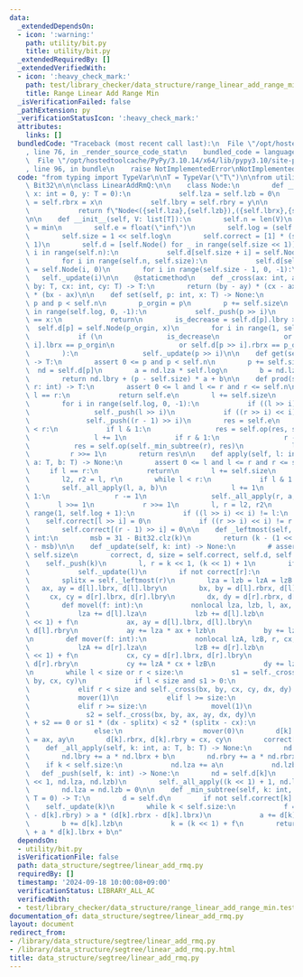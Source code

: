 ```yaml
---
data:
  _extendedDependsOn:
  - icon: ':warning:'
    path: utility/bit.py
    title: utility/bit.py
  _extendedRequiredBy: []
  _extendedVerifiedWith:
  - icon: ':heavy_check_mark:'
    path: test/library_checker/data_structure/range_linear_add_range_min.test.py
    title: Range Linear Add Range Min
  _isVerificationFailed: false
  _pathExtension: py
  _verificationStatusIcon: ':heavy_check_mark:'
  attributes:
    links: []
  bundledCode: "Traceback (most recent call last):\n  File \"/opt/hostedtoolcache/PyPy/3.10.14/x64/lib/pypy3.10/site-packages/onlinejudge_verify/documentation/build.py\"\
    , line 76, in _render_source_code_stat\n    bundled_code = language.bundle(\n\
    \  File \"/opt/hostedtoolcache/PyPy/3.10.14/x64/lib/pypy3.10/site-packages/onlinejudge_verify/languages/python.py\"\
    , line 96, in bundle\n    raise NotImplementedError\nNotImplementedError\n"
  code: "from typing import TypeVar\n\nT = TypeVar(\"T\")\n\nfrom utility.bit import\
    \ Bit32\n\n\nclass LinearAddRmQ:\n\n    class Node:\n        def __init__(self,\
    \ x: int = 0, y: T = 0):\n            self.lza = self.lzb = 0\n            self.lbrx\
    \ = self.rbrx = x\n            self.lbry = self.rbry = y\n\n        def __repr__(self):\n\
    \            return f\"Node<({self.lza},{self.lzb}),({self.lbrx},{self.lbry}),({self.rbrx},{self.rbry})>\"\
    \n\n    def __init__(self, V: list[T]):\n        self.n = len(V)\n        self.op\
    \ = min\n        self.e = float(\"inf\")\n        self.log = (self.n - 1).bit_length()\n\
    \        self.size = 1 << self.log\n        self.correct = [1] * (self.size <<\
    \ 1)\n        self.d = [self.Node() for _ in range(self.size << 1)]\n        for\
    \ i in range(self.n):\n            self.d[self.size + i] = self.Node(i, V[i])\n\
    \        for i in range(self.n, self.size):\n            self.d[self.size + i]\
    \ = self.Node(i, 0)\n        for i in range(self.size - 1, 0, -1):\n         \
    \   self._update(i)\n\n    @staticmethod\n    def _cross(ax: int, ay: T, bx: int,\
    \ by: T, cx: int, cy: T) -> T:\n        return (by - ay) * (cx - ax) - (cy - ay)\
    \ * (bx - ax)\n\n    def set(self, p: int, x: T) -> None:\n        assert 0 <=\
    \ p and p < self.n\n        p_orgin = p\n        p += self.size\n        for i\
    \ in range(self.log, 0, -1):\n            self._push(p >> i)\n        if self.d[p].lbry\
    \ == x:\n            return\n        is_decrease = self.d[p].lbry > x\n      \
    \  self.d[p] = self.Node(p_orgin, x)\n        for i in range(1, self.log + 1):\n\
    \            if (\n                is_decrease\n                or self.d[p >>\
    \ i].lbrx == p_orgin\n                or self.d[p >> i].rbrx == p_orgin\n    \
    \        ):\n                self._update(p >> i)\n\n    def get(self, p: int)\
    \ -> T:\n        assert 0 <= p and p < self.n\n        p += self.size\n      \
    \  nd = self.d[p]\n        a = nd.lza * self.log\n        b = nd.lzb * self.log\n\
    \        return nd.lbry + (p - self.size) * a + b\n\n    def prod(self, l: int,\
    \ r: int) -> T:\n        assert 0 <= l and l <= r and r <= self.n\n        if\
    \ l == r:\n            return self.e\n        l += self.size\n        r += self.size\n\
    \        for i in range(self.log, 0, -1):\n            if ((l >> i) << i) != l:\n\
    \                self._push(l >> i)\n            if ((r >> i) << i) != r:\n  \
    \              self._push((r - 1) >> i)\n        res = self.e\n        while l\
    \ < r:\n            if l & 1:\n                res = self.op(res, self._min_subtree(l))\n\
    \                l += 1\n            if r & 1:\n                r -= 1\n     \
    \           res = self.op(self._min_subtree(r), res)\n            l >>= 1\n  \
    \          r >>= 1\n        return res\n\n    def apply(self, l: int, r: int,\
    \ a: T, b: T) -> None:\n        assert 0 <= l and l <= r and r <= self.n\n   \
    \     if l == r:\n            return\n        l += self.size\n        r += self.size\n\
    \        l2, r2 = l, r\n        while l < r:\n            if l & 1:\n        \
    \        self._all_apply(l, a, b)\n                l += 1\n            if r &\
    \ 1:\n                r -= 1\n                self._all_apply(r, a, b)\n     \
    \       l >>= 1\n            r >>= 1\n        l, r = l2, r2\n        for i in\
    \ range(1, self.log + 1):\n            if ((l >> i) << i) != l:\n            \
    \    self.correct[l >> i] = 0\n            if ((r >> i) << i) != r:\n        \
    \        self.correct[(r - 1) >> i] = 0\n\n    def _leftmost(self, k: int) ->\
    \ int:\n        msb = 31 - Bit32.clz(k)\n        return (k - (1 << msb)) << (self.log\
    \ - msb)\n\n    def _update(self, k: int) -> None:\n        # assert 0 <= k <\
    \ self.size\n        correct, d, size = self.correct, self.d, self.size\n    \
    \    self._push(k)\n        l, r = k << 1, (k << 1) + 1\n        if not correct[l]:\n\
    \            self._update(l)\n        if not correct[r]:\n            self._update(r)\n\
    \        splitx = self._leftmost(r)\n        lza = lzb = lzA = lzB = 0\n     \
    \   ax, ay = d[l].lbrx, d[l].lbry\n        bx, by = d[l].rbrx, d[l].rbry\n   \
    \     cx, cy = d[r].lbrx, d[r].lbry\n        dx, dy = d[r].rbrx, d[r].rbry\n\n\
    \        def movel(f: int):\n            nonlocal lza, lzb, l, ax, ay, bx, by\n\
    \            lza += d[l].lza\n            lzb += d[l].lzb\n            l = (l\
    \ << 1) + f\n            ax, ay = d[l].lbrx, d[l].lbry\n            bx, by = d[l].rbrx,\
    \ d[l].rbry\n            ay += lza * ax + lzb\n            by += lza * bx + lzb\n\
    \n        def mover(f: int):\n            nonlocal lzA, lzB, r, cx, cy, dx, dy\n\
    \            lzA += d[r].lza\n            lzB += d[r].lzb\n            r = (r\
    \ << 1) + f\n            cx, cy = d[r].lbrx, d[r].lbry\n            dx, dy = d[r].rbrx,\
    \ d[r].rbry\n            cy += lzA * cx + lzB\n            dy += lzA * dx + lzB\n\
    \n        while l < size or r < size:\n            s1 = self._cross(ax, ay, bx,\
    \ by, cx, cy)\n            if l < size and s1 > 0:\n                movel(0)\n\
    \            elif r < size and self._cross(bx, by, cx, cy, dx, dy) > 0:\n    \
    \            mover(1)\n            elif l >= size:\n                mover(0)\n\
    \            elif r >= size:\n                movel(1)\n            else:\n  \
    \              s2 = self._cross(bx, by, ax, ay, dx, dy)\n                if s1\
    \ + s2 == 0 or s1 * (dx - splitx) < s2 * (splitx - cx):\n                    movel(1)\n\
    \                else:\n                    mover(0)\n        d[k].lbrx, d[k].lbry\
    \ = ax, ay\n        d[k].rbrx, d[k].rbry = cx, cy\n        correct[k] = 1\n\n\
    \    def _all_apply(self, k: int, a: T, b: T) -> None:\n        nd = self.d[k]\n\
    \        nd.lbry += a * nd.lbrx + b\n        nd.rbry += a * nd.rbrx + b\n    \
    \    if k < self.size:\n            nd.lza += a\n            nd.lzb += b\n\n \
    \   def _push(self, k: int) -> None:\n        nd = self.d[k]\n        self._all_apply(k\
    \ << 1, nd.lza, nd.lzb)\n        self._all_apply((k << 1) + 1, nd.lza, nd.lzb)\n\
    \        nd.lza = nd.lzb = 0\n\n    def _min_subtree(self, k: int, a: T = 0, b:\
    \ T = 0) -> T:\n        d = self.d\n        if not self.correct[k]:\n        \
    \    self._update(k)\n        while k < self.size:\n            f = (d[k].lbry\
    \ - d[k].rbry) > a * (d[k].rbrx - d[k].lbrx)\n            a += d[k].lza\n    \
    \        b += d[k].lzb\n            k = (k << 1) + f\n        return d[k].lbry\
    \ + a * d[k].lbrx + b\n"
  dependsOn:
  - utility/bit.py
  isVerificationFile: false
  path: data_structure/segtree/linear_add_rmq.py
  requiredBy: []
  timestamp: '2024-09-18 10:00:08+09:00'
  verificationStatus: LIBRARY_ALL_AC
  verifiedWith:
  - test/library_checker/data_structure/range_linear_add_range_min.test.py
documentation_of: data_structure/segtree/linear_add_rmq.py
layout: document
redirect_from:
- /library/data_structure/segtree/linear_add_rmq.py
- /library/data_structure/segtree/linear_add_rmq.py.html
title: data_structure/segtree/linear_add_rmq.py
---
```

